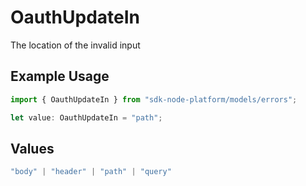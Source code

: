 # OauthUpdateIn

The location of the invalid input

## Example Usage

```typescript
import { OauthUpdateIn } from "sdk-node-platform/models/errors";

let value: OauthUpdateIn = "path";
```

## Values

```typescript
"body" | "header" | "path" | "query"
```